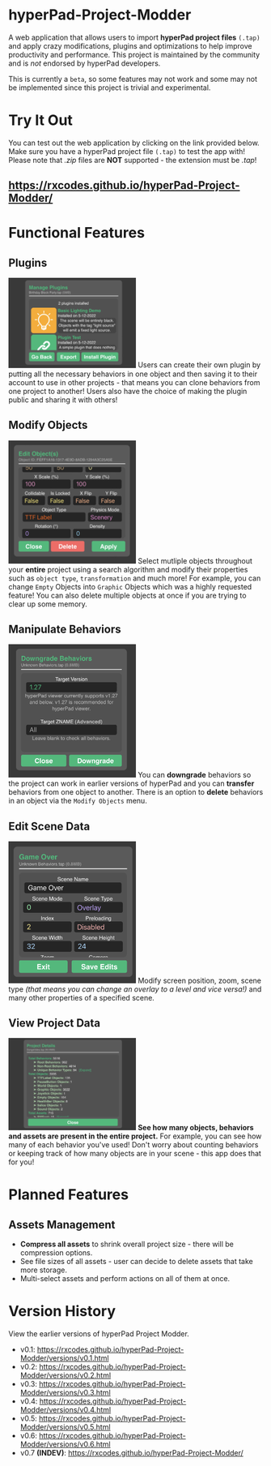 # hyperPad-Project-Modder
A web application that allows users to import **hyperPad project files** `(.tap)` and apply crazy modifications, plugins and optimizations to help improve productivity and performance. This project is maintained by the community and is *not* endorsed by hyperPad developers.

This is currently a ```beta```, so some features may not work and some may not be implemented since this project is trivial and experimental.

# Try It Out
You can test out the web application by clicking on the link provided below. Make sure you have a hyperPad project file `(.tap)` to test the app with! Please note that *.zip* files are **NOT** supported - the extension must be *.tap*!
## https://rxcodes.github.io/hyperPad-Project-Modder/

# Functional Features
## Plugins
<img src='images/5316D60E-2EB3-47A3-BC1A-485ED2DD1352.jpeg' width=50%>
Users can create their own plugin by putting all the necessary behaviors in one object and then saving it to their account to use in other projects - that means you can clone behaviors from one project to another! Users also have the choice of making the plugin public and sharing it with others!

## Modify Objects
<img src='images/4103EF3A-AECC-4E13-A663-E867F4CA1284.jpeg' width=50%>
Select mutliple objects throughout your <b>entire</b> project using a search algorithm and modify their properties such as <code>object type</code>, <code>transformation</code> and much more! For example, you can change <code>Empty</code> Objects into <code>Graphic</code> Objects which was a highly requested feature! You can also delete multiple objects at once if you are trying to clear up some memory.

## Manipulate Behaviors
<img src='images/287AF35C-D225-4B58-9654-8B35BB242D3C.jpeg' width=50%>
You can <b>downgrade</b> behaviors so the project can work in earlier versions of hyperPad and you can <b>transfer</b> behaviors from one object to another. There is an option to <b>delete</b> behaviors in an object via the <code>Modify Objects</code> menu.

## Edit Scene Data
<img src='images/B47B39F0-86BE-47D4-B44A-14DE7FB44D8B.jpeg' width=50%>
Modify screen position, zoom, scene type <i>(that means you can change an overlay to a level and vice versa!)</i> and many other properties of a specified scene.

## View Project Data
<img src='images/B31F9CE2-1BF4-4256-AD56-0C7093345A55.jpeg' width=50%>
<b>See how many objects, behaviors and assets are present in the entire project.</b> For example, you can see how many of each behavior you've used! Don't worry about counting behaviors or keeping track of how many objects are in your scene - this app does that for you!

# Planned Features
## Assets Management
- **Compress all assets** to shrink overall project size - there will be compression options.
- See file sizes of all assets - user can decide to delete assets that take more storage.
- Multi-select assets and perform actions on all of them at once.

# Version History
View the earlier versions of hyperPad Project Modder.
- v0.1: https://rxcodes.github.io/hyperPad-Project-Modder/versions/v0.1.html
- v0.2: https://rxcodes.github.io/hyperPad-Project-Modder/versions/v0.2.html
- v0.3: https://rxcodes.github.io/hyperPad-Project-Modder/versions/v0.3.html
- v0.4: https://rxcodes.github.io/hyperPad-Project-Modder/versions/v0.4.html
- v0.5: https://rxcodes.github.io/hyperPad-Project-Modder/versions/v0.5.html
- v0.6: https://rxcodes.github.io/hyperPad-Project-Modder/versions/v0.6.html
- v0.7 **(INDEV)**: https://rxcodes.github.io/hyperPad-Project-Modder/
